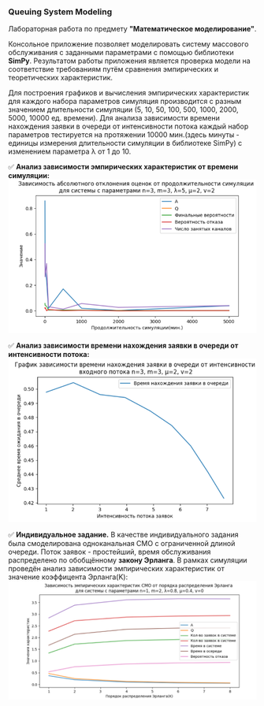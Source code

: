 ### Queuing System Modeling
Лабораторная работа по предмету **"Математическое моделирование"**. 

Консольное приложение позволяет моделировать систему массового обслуживания с заданными параметрами с помощью библиотеки **SimPy**.
Результатом работы приложения является проверка модели на соответствие требованиям путём сравнения эмпирических и теоретических характеристик. 

Для построения графиков и вычисления эмпирических характеристик для каждого набора параметров симуляция производится с разным значением длительности симуляции
(5, 10, 50, 100, 500, 1000, 2000, 5000, 10000 ед. времени). Для анализа зависимости времени нахождения заявки в очереди от интенсивности потока каждый набор параметров 
тестируется на протяжении 10000 мин.(здесь минуты - единицы измерения длительности симуляции в библиотеке SimPy) с изменением параметра λ от 1 до 10.

:white_check_mark: **Анализ зависимости эмпирических характеристик от времени симуляции:**
![](https://raw.githubusercontent.com/shaplykon/Queuing-System-Modeling/master/output/images/1_test_time_dependence.png)


:white_check_mark: **Анализ зависимости времени нахождения заявки в очереди от интенсивности потока:**
![](https://raw.githubusercontent.com/shaplykon/Queuing-System-Modeling/master/output/images/1_test_queue_lambda_dependence.png)

:white_check_mark: **Индивидуальное задание.**
В качестве индивидуального задания была смоделирована одноканальная СМО с ограниченной длиной очереди. Поток заявок - простейший, 
время обслуживания распределено по обобщённому **закону Эрланга**. В рамках симуляции проведён анализ зависимости эмпирических характеристик 
от значение коэффицента Эрланга(K):
![](https://raw.githubusercontent.com/shaplykon/Queuing-System-Modeling/master/output/images/individual_test_erlang_dependence.png)
